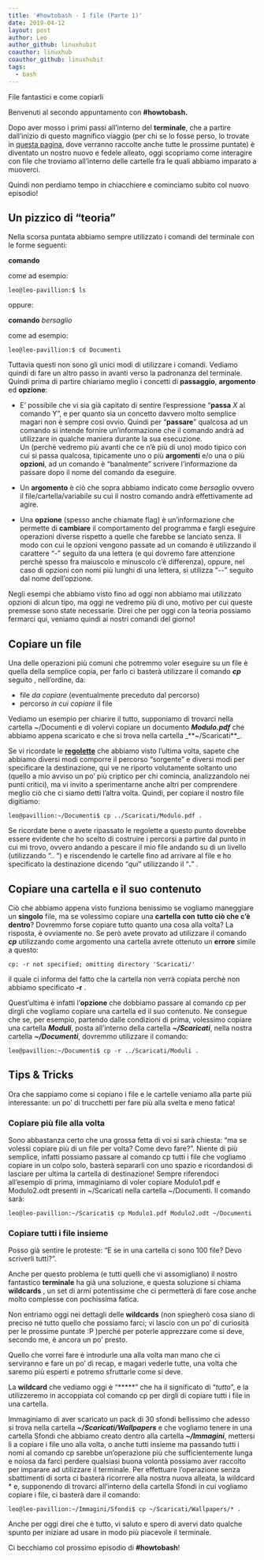 ```yaml
---
title: '#howtobash - I file (Parte 1)'
date: 2019-04-12
layout: post
author: Leo
author_github: linuxhubit
coauthor: linuxhub
coauthor_github: linuxhubit
tags:
  - bash
---
```

File fantastici e come copiarli

Benvenuti al secondo appuntamento con **#howtobash.**

Dopo aver mosso i primi passi all’interno del **terminale**, che a partire dall’inizio di questo magnifico viaggio (per chi se lo fosse perso, lo trovate in [questa pagina](https://linuxhub.it/node/558), dove verranno raccolte anche tutte le prossime puntate) è diventato un nostro nuovo e fedele alleato, oggi scopriamo come interagire con file che troviamo all’interno delle cartelle fra le quali abbiamo imparato a muoverci.

Quindi non perdiamo tempo in chiacchiere e cominciamo subito col nuovo episodio!

## Un pizzico di “teoria”

Nella scorsa puntata abbiamo sempre utilizzato i comandi del terminale con le forme seguenti:

**comando**

come ad esempio:

    leo@leo-pavillion:$ ls

oppure:

**comando** _bersaglio_

come ad esempio:

    leo@leo-pavillion:$ cd Documenti

Tuttavia questi non sono gli unici modi di utilizzare i comandi. Vediamo quindi di fare un altro passo in avanti verso la padronanza del terminale. Quindi prima di partire chiariamo meglio i concetti di **passaggio**, **argomento** ed **opzione**:

*   E’ possibile che vi sia già capitato di sentire l’espressione “**passa** _X_ al comando Y”, e per quanto sia un concetto davvero molto semplice magari non è sempre così ovvio. Quindi per “**passare**” qualcosa ad un comando si intende fornire un’informazione che il comando andrà ad utilizzare in qualche maniera durante la sua esecuzione.  
    Un (perchè vedremo più avanti che ce n’è più di uno) modo tipico con cui si passa qualcosa, tipicamente uno o più **argomenti** e/o una o più **opzioni**, ad un comando è “banalmente” scrivere l’informazione da passare dopo il nome del comando da eseguire.

*   Un **argomento** è ciò che sopra abbiamo indicato come _bersaglio_ ovvero il file/cartella/variabile su cui il nostro comando andrà effettivamente ad agire.

*   Una **opzione** (spesso anche chiamate flag) è un’informazione che permette di **cambiare** il comportamento del programma e fargli eseguire operazioni diverse rispetto a quelle che farebbe se lanciato senza. Il modo con cui le opzioni vengono passate ad un comando è utilizzando il carattere “-” seguito da una lettera (e qui dovremo fare attenzione perchè spesso fra maiuscolo e minuscolo c’è differenza), oppure, nel caso di opzioni con nomi più lunghi di una lettera, si utilizza “--” seguito dal nome dell’opzione.

Negli esempi che abbiamo visto fino ad oggi non abbiamo mai utilizzato opzioni di alcun tipo, ma oggi ne vedremo più di uno, motivo per cui queste premesse sono state necessarie. Direi che per oggi con la teoria possiamo fermarci qui, veniamo quindi ai nostri comandi del giorno!

## Copiare un file

Una delle operazioni più comuni che potremmo voler eseguire su un file è quella della semplice copia, per farlo ci basterà utilizzare il comando _**cp**_ seguito , nell’ordine, da:

*   file _da copiare_ (eventualmente preceduto dal percorso)
*   percorso _in cui copiare_ il file

Vediamo un esempio per chiarire il tutto, supponiamo di trovarci nella cartella ~/Documenti e di volervi copiare un documento _**Modulo.pdf**_ che abbiamo appena scaricato e che si trova nella cartella _**~/Scaricati**_.

Se vi ricordate le [**regolette**](https://linuxhub.it/article/howtobash-comincia-il-viaggio#title3) che abbiamo visto l’ultima volta, sapete che abbiamo diversi modi comporre il percorso “sorgente” e diversi modi per specificare la destinazione, qui ve ne riporto volutamente soltanto uno (quello a mio avviso un po’ più criptico per chi comincia, analizzandolo nei punti critici), ma vi invito a sperimentarne anche altri per comprendere meglio ciò che ci siamo detti l’altra volta. Quindi, per copiare il nostro file digitiamo:

    leo@pavillion:~/Documenti$ cp ../Scaricati/Modulo.pdf .

Se ricordate bene o avete ripassato le regolette a questo punto dovrebbe essere evidente che ho scelto di costruire i percorsi a partire dal punto in cui mi trovo, ovvero andando a pescare il mio file andando su di un livello (utilizzando “.. “) e riscendendo le cartelle fino ad arrivare al file e ho specificato la destinazione dicendo “_qui_” utilizzando il “**.**” .

## Copiare una cartella e il suo contenuto

Ciò che abbiamo appena visto funziona benissimo se vogliamo maneggiare un **singolo** file, ma se volessimo copiare una **cartella** **con** **tutto ciò che c’è dentro**? Dovremmo forse copiare tutto quanto una cosa alla volta? La risposta, è ovviamente no. Se però avete provato ad utilizzare il comando _**cp**_ utilizzando come argomento una cartella avrete ottenuto un **errore** simile a questo:

    cp: -r not specified; omitting directory 'Scaricati/'

il quale ci informa del fatto che la cartella non verrà copiata perchè non abbiamo specificato **-r** .

Quest’ultima è infatti l’**opzione** che dobbiamo passare al comando cp per dirgli che vogliamo copiare una cartella ed il suo contenuto. Ne consegue che se, per esempio, partendo dalle condizioni di prima, volessimo copiare una cartella _**Moduli**_, posta all’interno della cartella _**~/Scaricati**_, nella nostra cartella **_~/Documenti_**, dovremmo utilizzare il comando:

    leo@pavillion:~/Documenti$ cp -r ../Scaricati/Moduli .

## Tips & Tricks

Ora che sappiamo come si copiano i file e le cartelle veniamo alla parte più interessante: un po’ di trucchetti per fare più alla svelta e meno fatica!

### Copiare più file alla volta

Sono abbastanza certo che una grossa fetta di voi si sarà chiesta: “ma se volessi copiare più di un file per volta? Come devo fare?”. Niente di più semplice, infatti possiamo passare al comando cp tutti i file che vogliamo copiare in un colpo solo, basterà separarli con uno spazio e ricordandosi di lasciare per ultima la cartella di destinazione! Sempre riferendoci all’esempio di prima, immaginiamo di voler copiare Modulo1.pdf e Modulo2.odt presenti in ~/Scaricati nella cartella ~/Documenti. Il comando sarà:

    leo@leo-pavillion:~/Scaricati$ cp Modulo1.pdf Modulo2.odt ~/Documenti

### Copiare tutti i file insieme

Posso già sentire le proteste: “E se in una cartella ci sono 100 file? Devo scriverli tutti?”.

Anche per questo problema (e tutti quelli che vi assomigliano) il nostro fantastico **terminale** ha già una soluzione, e questa soluzione si chiama **wildcards** , un set di armi potentissime che ci permetterà di fare cose anche molto complesse con pochissima fatica.

Non entriamo oggi nei dettagli delle **wildcards** (non spiegherò cosa siano di preciso né tutto quello che possiamo farci; vi lascio con un po’ di curiosità per le prossime puntate :P )perché per poterle apprezzare come si deve, secondo me, è ancora un po’ presto.

Quello che vorrei fare è introdurle una alla volta man mano che ci serviranno e fare un po’ di recap, e magari vederle tutte, una volta che saremo più esperti e potremo sfruttarle come si deve.

La **wildcard** che vediamo oggi è “*****” che ha il significato di “_tutto_”, e la utilizzeremo in accoppiata col comando cp per dirgli di copiare tutti i file in una cartella.

Immaginiamo di aver scaricato un pack di 30 sfondi bellissimo che adesso si trova nella cartella _**~/Scaricati/Wallpapers**_ e che vogliamo tenere in una cartella Sfondi che abbiamo creato dentro alla cartella **_~/Immagini_**, mettersi lì a copiare i file uno alla volta, o anche tutti insieme ma passando tutti i nomi al comando cp sarebbe un’operazione più che sufficientemente lunga e noiosa da farci perdere qualsiasi buona volontà possiamo aver raccolto per imparare ad utilizzare il terminale. Per effettuare l’operazione senza sbattimenti di sorta ci basterà ricorrere alla nostra nuova alleata, la wildcard * e, supponendo di trovarci all’interno della cartella Sfondi in cui vogliamo copiare i file, ci basterà dare il comando:

    leo@leo-pavillion:~/Immagini/Sfondi$ cp ~/Scaricati/Wallpapers/* .

Anche per oggi direi che è tutto, vi saluto e spero di avervi dato qualche spunto per iniziare ad usare in modo più piacevole il terminale.

Ci becchiamo col prossimo episodio di **#howtobash**!